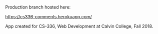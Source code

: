 Production branch hosted here:

https://cs336-comments.herokuapp.com/

App created for CS-336, Web Development
at Calvin College, Fall 2018.
